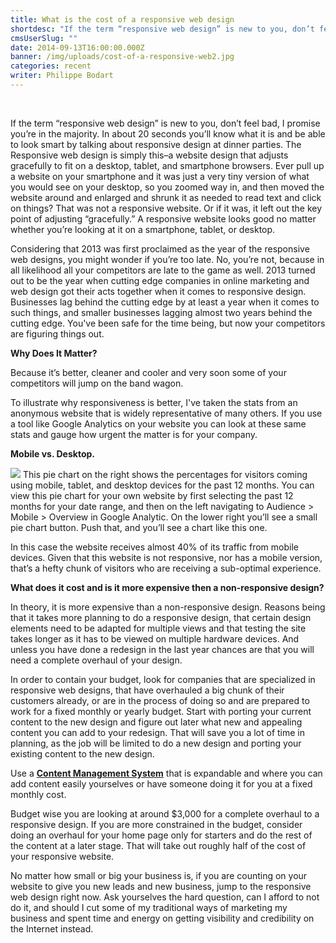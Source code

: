 ```yaml
---
title: What is the cost of a responsive web design
shortdesc: "If the term “responsive web design” is new to you, don’t feel bad, I promise you’re in the majority. In about 20 seconds you’ll know what it is and be able to look smart by talking about responsive design at dinner parties."
cmsUserSlug: ""
date: 2014-09-13T16:00:00.000Z
banner: /img/uploads/cost-of-a-responsive-web2.jpg
categories: recent
writer: Philippe Bodart
---
```


<em class="fa fa-thumbs-up">&nbsp;</em>

If the term “responsive web design” is new to you, don’t feel bad, I promise you’re in the majority. In about 20 seconds you’ll know what it is and be able to look smart by talking about responsive design at dinner parties. The Responsive web design is simply this–a website design that adjusts gracefully to fit on a desktop, tablet, and smartphone browsers. Ever pull up a website on your smartphone and it was just a very tiny version of what you would see on your desktop, so you zoomed way in, and then moved the website around and enlarged and shrunk it as needed to read text and click on things? That was not a responsive website. Or if it was, it left out the key point of adjusting “gracefully.” A responsive website looks good no matter whether you’re looking at it on a smartphone, tablet, or desktop.

Considering that 2013 was first proclaimed as the year of the responsive web designs, you might wonder if you’re too late. No, you’re not, because in all likelihood all your competitors are late to the game as well. 2013 turned out to be the year when cutting edge companies in online marketing and web design got their acts together when it comes to responsive design. Businesses lag behind the cutting edge by at least a year when it comes to such things, and smaller businesses lagging almost two years behind the cutting edge. You've been safe for the time being, but now your competitors are figuring things out.

**Why Does It Matter?**

Because it’s better, cleaner and cooler and very soon some of your competitors will jump on the band wagon.

To illustrate why responsiveness is better, I've taken the stats from an anonymous website that is widely representative of many others. If you use a tool like Google Analytics on your website you can look at these same stats and gauge how urgent the matter is for your company.

**Mobile vs. Desktop.**

![](/img/uploads/responsive1.png) This pie chart on the right shows the percentages for visitors coming using mobile, tablet, and desktop devices for the past 12 months. You can view this pie chart for your own website by first selecting the past 12 months for your date range, and then on the left navigating to Audience &gt; Mobile &gt; Overview in Google Analytic. On the lower right you’ll see a small pie chart button. Push that, and you’ll see a chart like this one.

In this case the website receives almost 40% of its traffic from mobile devices. Given that this website is not responsive, nor has a mobile version, that’s a hefty chunk of visitors who are receiving a sub-optimal experience. 

**What does it cost and is it more expensive then a non-responsive design?**

In theory, it is more expensive than a non-responsive design. Reasons being that it takes more planning to do a responsive design, that certain design elements need to be adapted for multiple views and that testing the site takes longer as it has to be viewed on multiple hardware devices. And unless you have done a redesign in the last year chances are that you will need a complete overhaul of your design.

In order to contain your budget, look for companies that are specialized in responsive web designs, that have overhauled a big chunk of their customers already, or are in the process of doing so and are prepared to work for a fixed monthly or yearly budget. Start with porting your current content to the new design and figure out later what new and appealing content you can add to your redesign. That will save you a lot of time in planning, as the job will be limited to do a new design and porting your existing content to the new design.

Use a **[Content Management System](http://www.webriq.us/)** that is expandable and where you can add content easily yourselves or have someone doing it for you at a fixed monthly cost.

Budget wise you are looking at around $3,000 for a complete overhaul to a responsive design. If you are more constrained in the budget, consider doing an overhaul for your home page only for starters and do the rest of the content at a later stage. That will take out roughly half of the cost of your responsive website. 

No matter how small or big your business is, if you are counting on your website to give you new leads and new business, jump to the responsive web design right now. Ask yourselves the hard question, can I afford to not do it, and should I cut some of my traditional ways of marketing my business and spent time and energy on getting visibility and credibility on the Internet instead.

<style>
img {max-width:100%;}
</style>